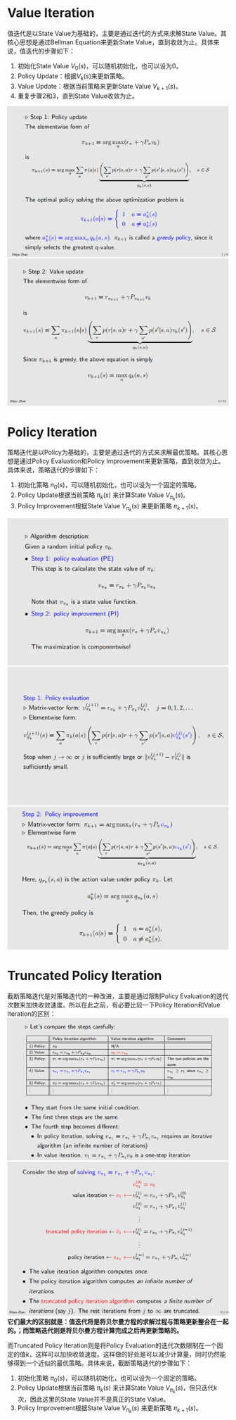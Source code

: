 # Value Iteration
值迭代是以State Value为基础的，主要是通过迭代的方式来求解State Value。其核心思想是通过Bellman Equation来更新State Value，直到收敛为止。具体来说，值迭代的步骤如下：

1. 初始化State Value $V_0(s)$，可以随机初始化，也可以设为0。
2. Policy Update：根据$V_k(s)$来更新策略。
3. Value Update：根据当前策略来更新State Value $V_{k+1}(s)$。
4. 重复步骤2和3，直到State Value收敛为止。

![alt text](../images/Value_Iteration.png)
![alt text](../images/Value_Iteration_1.png)

# Policy Iteration
策略迭代是以Policy为基础的，主要是通过迭代的方式来求解最优策略。其核心思想是通过Policy Evaluation和Policy Improvement来更新策略，直到收敛为止。具体来说，策略迭代的步骤如下：
1. 初始化策略 $\pi_0(s)$，可以随机初始化，也可以设为一个固定的策略。
2. Policy Update根据当前策略 $\pi_k(s)$ 来计算State Value $V_{\pi_k}(s)$。
3. Policy Improvement根据State Value $V_{\pi_k}(s)$ 来更新策略 $\pi_{k+1}(s)$。

![alt text](../images/Policy_Iteration.png)
![alt text](../images/Policy_Iteration_1.png)
![alt text](../images/Policy_Iteration_2.png)

# Truncated Policy Iteration
截断策略迭代是对策略迭代的一种改进，主要是通过限制Policy Evaluation的迭代次数来加快收敛速度。所以在此之前，有必要比较一下Policy Iteration和Value Iteration的区别：
![alt text](../images/difference.png)
![alt text](../images/difference_1.png)
**它们最大的区别就是：值迭代将是将贝尔曼方程的求解过程与策略更新整合在一起的。；而策略迭代则是将贝尔曼方程计算完成之后再更新策略的。** </br>

而Truncated Policy Iteration则是将Policy Evaluation的迭代次数限制在一个固定的值$k$，这样可以加快收敛速度。这样做的好处是可以减少计算量，同时仍然能够得到一个近似的最优策略。具体来说，截断策略迭代的步骤如下：
1. 初始化策略 $\pi_0(s)$，可以随机初始化，也可以设为一个固定的策略。
2. Policy Update根据当前策略 $\pi_k(s)$ 来计算State Value $V_{\pi_k}(s)$，但只迭代$k$次，因此这里的State Value并不是真正的State Value。
3. Policy Improvement根据State Value $V_{\pi_k}(s)$ 来更新策略 $\pi_{k+1}(s)$。


